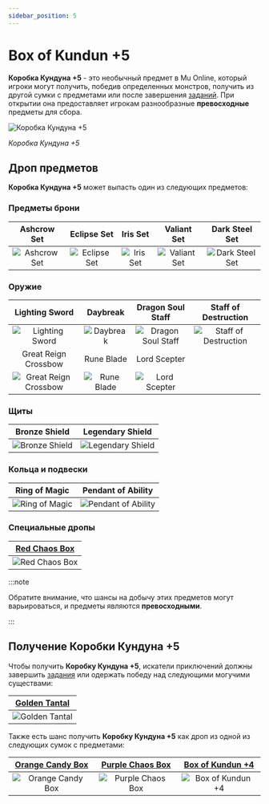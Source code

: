 ```yaml
---
sidebar_position: 5
---
```


# Box of Kundun +5

**Коробка Кундуна +5** - это необычный предмет в Mu Online, который игроки могут получить, победив определенных монстров, получить из другой сумки с предметами или после завершения [заданий](/gameplay-systems/quest-system). При открытии она предоставляет игрокам разнообразные **превосходные** предметы для сбора.

![Коробка Кундуна +5](/img/items/item-bags/bok-5.png)

_Коробка Кундуна +5_

## Дроп предметов

**Коробка Кундуна +5** может выпасть один из следующих предметов:

### Предметы брони

|                   Ashcrow Set                    |                   Eclipse Set                    |                  Iris Set                  |                   Valiant Set                    |                     Dark Steel Set                     |
| :----------------------------------------------: | :----------------------------------------------: | :----------------------------------------: | :----------------------------------------------: | :----------------------------------------------------: |
| ![Ashcrow Set](/img/items/armors/dk/ashcrow.png) | ![Eclipse Set](/img/items/armors/dw/eclipse.png) | ![Iris Set](/img/items/armors/fe/iris.png) | ![Valiant Set](/img/items/armors/mg/valiant.png) | ![Dark Steel Set](/img/items/armors/dl/dark-steel.png) |

### Оружие

|                          Lighting Sword                           |                    Daybreak                     |                       Dragon Soul Staff                       |                        Staff of Destruction                         |
| :---------------------------------------------------------------: | :---------------------------------------------: | :-----------------------------------------------------------: | :-----------------------------------------------------------------: |
|      ![Lighting Sword](/img/items/swords/lighting-sword.png)      |   ![Daybreak](/img/items/swords/daybreak.png)   | ![Dragon Soul Staff](/img/items/staffs/dragon-soul-staff.png) | ![Staff of Destruction](/img/items/staffs/staff-of-destruction.png) |
|                       Great Reign Crossbow                        |                   Rune Blade                    |                         Lord Scepter                          |
| ![Great Reign Crossbow](/img/items/bows/great-reign-crossbow.png) | ![Rune Blade](/img/items/swords/rune-blade.png) |     ![Lord Scepter](/img/items/scepters/lord-scepter.png)     |

### Щиты

|                     Bronze Shield                      |                       Legendary Shield                       |
| :----------------------------------------------------: | :----------------------------------------------------------: |
| ![Bronze Shield](/img/items/shields/bronze-shield.png) | ![Legendary Shield](/img/items/shields/legendary-shield.png) |

### Кольца и подвески

|                         Ring of Magic                         |                           Pendant of Ability                            |
| :-----------------------------------------------------------: | :---------------------------------------------------------------------: |
| ![Ring of Magic](/img/items/rings-pendants/ring-of-magic.png) | ![Pendant of Ability](/img/items/rings-pendants/pendant-of-ability.png) |

### Специальные дропы

|   [Red Chaos Box](/items/item-bags/exc/red-chaos-box)    |
| :------------------------------------------------------: |
| ![Red Chaos Box](/img/items/item-bags/red-chaos-box.png) |

:::note

Обратите внимание, что шансы на добычу этих предметов могут варьироваться, и предметы являются **превосходными**.

:::

## Получение Коробки Кундуна +5

Чтобы получить **Коробку Кундуна +5**, искатели приключений должны завершить [задания](/gameplay-systems/quest-system) или одержать победу над следующими могучими существами:

| [Golden Tantal](/special-monsters/invasions/golden-dragon) |
| :--------------------------------------------------------: |
| ![Golden Tantal](/img/monsters/special/golden/tantal.jpg)  |

Также есть шанс получить **Коробку Кундуна +5** как дроп из одной из следующих сумок с предметами:

|   [Orange Candy Box](/items/item-bags/misc/orange-candy-box)   |   [Purple Chaos Box](/items/item-bags/misc/purple-chaos-box)   | [Box of Kundun +4](/items/item-bags/exc/box-of-kundun/bok-4) |
| :------------------------------------------------------------: | :------------------------------------------------------------: | :----------------------------------------------------------: |
| ![Orange Candy Box](/img/items/item-bags/orange-candy-box.png) | ![Purple Chaos Box](/img/items/item-bags/purple-chaos-box.png) |     ![Box of Kundun +4](/img/items/item-bags/bok-4.png)      |

